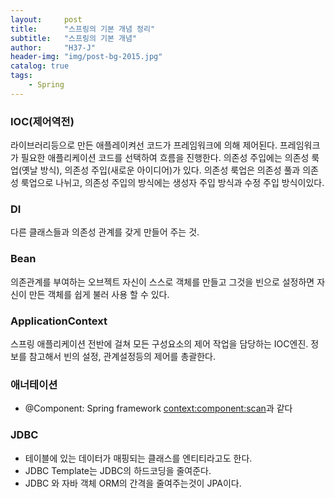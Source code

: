 ```yaml
---
layout:     post
title:      "스프링의 기본 개념 정리"
subtitle:   "스프링의 기본 개념"
author:     "H37-J"
header-img: "img/post-bg-2015.jpg"
catalog: true
tags:
    - Spring
---
```


### IOC(제어역전)

라이브러리등으로 만든 애플레이켜선 코드가 프레임워크에 의해 제어된다. 프레임워크가 필요한 애플리케이션 코드를 선택하여 흐름을 진행한다. 의존성 주입에는 의존성 룩업(옛날 방식), 의존성 주입(새로운 아이디어)가 있다. 의존성 룩업은 의존성 풀과 의존성 룩업으로 나뉘고, 의존성 주입의 방식에는 생성자 주입 방식과 수정 주입 방식이있다.

### DI

다른 클래스들과 의존성 관계를 갖게 만들어 주는 것.

### Bean

의존관계를 부여하는 오브젝트 자신이 스스로 객체를 만들고 그것을 빈으로 설정하면 자신이 만든 객체를 쉽게 불러 사용 할 수 있다.

### ApplicationContext

스프링 애플리케이션 전반에 걸쳐 모든 구성요소의 제어 작업을 담당하는 IOC엔진. 정보를 참고해서 빈의 설정, 관계설정등의 제어를 총괄한다.

### 애너테이션

* @Component: Spring framework <context:component:scan>과 같다

### JDBC

* 테이블에 있는 데이터가 매핑되는 클래스를 엔티티라고도 한다.
* JDBC Template는 JDBC의 하드코딩을 줄여준다.
* JDBC 와 자바 객체 ORM의 간격을 줄여주는것이 JPA이다.
